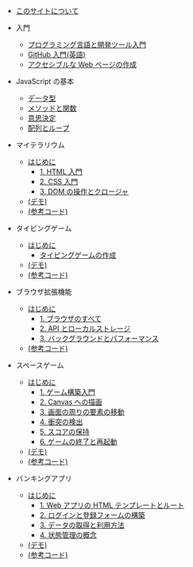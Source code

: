 - [このサイトについて](/_docs/about)

- 入門

	- [プログラミング言語と開発ツール入門](/1-getting-started-lessons/1-intro-to-programming-languages/translations/README.ja)
	- [GitHub 入門(英語)](/1-getting-started-lessons/2-github-basics/)
	- [アクセシブルな Web ページの作成](/1-getting-started-lessons/3-accessibility/translations/README.ja)

- JavaScript の基本

	- [データ型](/2-js-basics/1-data-types/translations/README.ja)
	- [メソッドと関数](/2-js-basics/2-functions-methods/translations/README.ja)
	- [意思決定](/2-js-basics/3-making-decisions/translations/README.ja)
	- [配列とループ](/2-js-basics/4-arrays-loops/translations/README.ja)

- マイテラリウム

	- [はじめに](/3-terrarium/translations/README.ja)
		- [1. HTML 入門](/3-terrarium/1-intro-to-html/translations/README.ja)
		- [2. CSS 入門](/3-terrarium/2-intro-to-css/translations/README.ja)
		- [3. DOM の操作とクロージャ](/3-terrarium/3-intro-to-DOM-and-closures/translations/README.ja)
	- [(デモ)](https://wdfb.netlify.app/3-terrarium/solution/)
	- [(参考コード)](https://github.com/microsoft/Web-Dev-For-Beginners/tree/main/3-terrarium/solution)

- タイピングゲーム

	- [はじめに](/4-typing-game/translations/README.ja)
		- [タイピングゲームの作成](/4-typing-game/typing-game/translations/README.ja)
	- [(デモ)](https://wdfb.netlify.app/4-typing-game/solution/)
	- [(参考コード)](https://github.com/microsoft/Web-Dev-For-Beginners/tree/main/4-typing-game/solution)

- ブラウザ拡張機能

	- [はじめに](/5-browser-extension/translations/README.ja)
		- [1. ブラウザのすべて](/5-browser-extension/1-about-browsers/translations/README.ja)
		- [2. API とローカルストレージ](/5-browser-extension/2-forms-browsers-local-storage/translations/README.ja)
		- [3. バックグラウンドとパフォーマンス](/5-browser-extension/3-background-tasks-and-performance/translations/README.ja)
	- [(参考コード)](https://github.com/microsoft/Web-Dev-For-Beginners/tree/main/5-browser-extension/solution)

- スペースゲーム

	- [はじめに](/6-space-game/translations/README.ja)
		- [1. ゲーム構築入門](/6-space-game/1-introduction/translations/README.ja)
		- [2. Canvas への描画](/6-space-game/2-drawing-to-canvas/translations/README.ja)
		- [3. 画面の周りの要素の移動](/6-space-game/3-moving-elements-around/translations/README.ja)
		- [4. 衝突の検出](/6-space-game/4-collision-detection/translations/README.ja)
		- [5. スコアの保持](/6-space-game/5-keeping-score/translations/README.ja)
		- [6. ゲームの終了と再起動](/6-space-game/6-end-condition/translations/README.ja)
	- [(デモ)](https://wdfb.netlify.app/6-space-game/solution/)
	- [(参考コード)](https://github.com/microsoft/Web-Dev-For-Beginners/tree/main/6-space-game/solution)

- バンキングアプリ

	- [はじめに](/7-bank-project/translations/README.ja)
		- [1. Web アプリの HTML テンプレートとルート](/7-bank-project/1-template-route/translations/README.ja)
		- [2. ログインと登録フォームの構築](/7-bank-project/2-forms/translations/README.ja)
		- [3. データの取得と利用方法](/7-bank-project/3-data/translations/README.ja)
		- [4. 状態管理の概念](/7-bank-project/4-state-management/translations/README.ja)
	- [(デモ)](https://wdfb.netlify.app/7-bank-project/solution)
	- [(参考コード)](https://github.com/microsoft/Web-Dev-For-Beginners/tree/main/7-bank-project/solution)